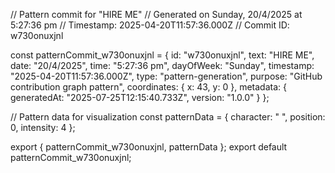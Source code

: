 // Pattern commit for "HIRE ME"
// Generated on Sunday, 20/4/2025 at 5:27:36 pm
// Timestamp: 2025-04-20T11:57:36.000Z
// Commit ID: w730onuxjnl

const patternCommit_w730onuxjnl = {
  id: "w730onuxjnl",
  text: "HIRE ME",
  date: "20/4/2025",
  time: "5:27:36 pm",
  dayOfWeek: "Sunday",
  timestamp: "2025-04-20T11:57:36.000Z",
  type: "pattern-generation",
  purpose: "GitHub contribution graph pattern",
  coordinates: {
    x: 43,
    y: 0
  },
  metadata: {
    generatedAt: "2025-07-25T12:15:40.733Z",
    version: "1.0.0"
  }
};

// Pattern data for visualization
const patternData = {
  character: " ",
  position: 0,
  intensity: 4
};

export { patternCommit_w730onuxjnl, patternData };
export default patternCommit_w730onuxjnl;

